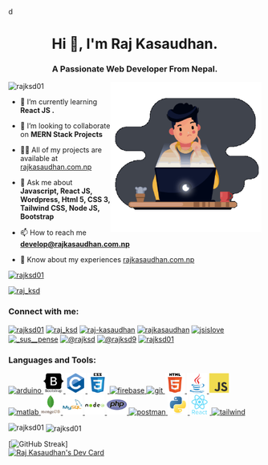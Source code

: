 d<h1 align="center">Hi 👋, I'm Raj Kasaudhan.</h1>
<h3 align="center">A Passionate Web Developer From Nepal.</h3>
<img align="right" alt ="coder" width="300" src="https://github.com/rajksd01/rajksd01/blob/main/coder.gif">

<p align="left"> <img src="https://komarev.com/ghpvc/?username=rajksd01&label=Profile%20views&color=0e75b6&style=flat" alt="rajksd01" /> </p>

- 🌱 I’m currently learning **React JS .**

- 👯 I’m looking to collaborate on **MERN Stack Projects**

- 👨‍💻 All of my projects are available at [rajkasaudhan.com.np](rajkasaudhan.com.np)

- 💬 Ask me about **Javascript, React JS, Wordpress, Html 5, CSS 3, Tailwind CSS, Node JS, Bootstrap**

- 📫 How to reach me **develop@rajkasaudhan.com.np**

- 📄 Know about my experiences [rajkasaudhan.com.np](rajkasaudhan.com.np)

<p align="left"> <a href="https://github.com/ryo-ma/github-profile-trophy"><img src="https://github-profile-trophy.vercel.app/?username=rajksd01&" alt="rajksd01" /></a> </p>

<p align="left"> <a href="https://twitter.com/raj_ksd" target="blank"><img src="https://img.shields.io/twitter/follow/raj_ksd?logo=twitter&style=for-the-badge" alt="raj_ksd" /></a> </p>



<!--### Blogs posts 
BLOG-POST-LIST:START -->
<!-- BLOG-POST-LIST:END -->

<h3 align="left">Connect with me:</h3>
<p align="left">
<a href="https://dev.to/rajksd01" target="blank"><img align="center" src="https://raw.githubusercontent.com/rahuldkjain/github-profile-readme-generator/master/src/images/icons/Social/devto.svg" alt="rajksd01" height="30" width="40" /></a>
<a href="https://twitter.com/raj_ksd" target="blank"><img align="center" src="https://raw.githubusercontent.com/rahuldkjain/github-profile-readme-generator/master/src/images/icons/Social/twitter.svg" alt="raj_ksd" height="30" width="40" /></a>
<a href="https://linkedin.com/in/raj-kasaudhan" target="blank"><img align="center" src="https://raw.githubusercontent.com/rahuldkjain/github-profile-readme-generator/master/src/images/icons/Social/linked-in-alt.svg" alt="raj-kasaudhan" height="30" width="40" /></a>
<a href="https://kaggle.com/rajkasaudhan" target="blank"><img align="center" src="https://raw.githubusercontent.com/rahuldkjain/github-profile-readme-generator/master/src/images/icons/Social/kaggle.svg" alt="rajkasaudhan" height="30" width="40" /></a>
<a href="https://fb.com/jsislove" target="blank"><img align="center" src="https://raw.githubusercontent.com/rahuldkjain/github-profile-readme-generator/master/src/images/icons/Social/facebook.svg" alt="jsislove" height="30" width="40" /></a>
<a href="https://instagram.com/rajksd.dev" target="blank"><img align="center" src="https://raw.githubusercontent.com/rahuldkjain/github-profile-readme-generator/master/src/images/icons/Social/instagram.svg" alt="_sus__pense" height="30" width="40" /></a>
<a href="https://hashnode.com/@rajksd" target="blank"><img align="center" src="https://raw.githubusercontent.com/rahuldkjain/github-profile-readme-generator/master/src/images/icons/Social/hashnode.svg" alt="@rajksd" height="30" width="40" /></a>
<a href="https://medium.com/@rajksd9" target="blank"><img align="center" src="https://raw.githubusercontent.com/rahuldkjain/github-profile-readme-generator/master/src/images/icons/Social/medium.svg" alt="@rajksd9" height="30" width="40" /></a>
<a href="https://www.leetcode.com/rajksd01" target="blank"><img align="center" src="https://raw.githubusercontent.com/rahuldkjain/github-profile-readme-generator/master/src/images/icons/Social/leet-code.svg" alt="rajksd01" height="30" width="40" /></a>
</p>

<h3 align="left">Languages and Tools:</h3>
<p align="left"> <a href="https://www.arduino.cc/" target="_blank" rel="noreferrer"> <img src="https://cdn.worldvectorlogo.com/logos/arduino-1.svg" alt="arduino" width="40" height="40"/> </a> <a href="https://getbootstrap.com" target="_blank" rel="noreferrer"> <img src="https://raw.githubusercontent.com/devicons/devicon/master/icons/bootstrap/bootstrap-plain-wordmark.svg" alt="bootstrap" width="40" height="40"/> </a> <a href="https://www.cprogramming.com/" target="_blank" rel="noreferrer"> <img src="https://raw.githubusercontent.com/devicons/devicon/master/icons/c/c-original.svg" alt="c" width="40" height="40"/> </a> <a href="https://www.w3schools.com/css/" target="_blank" rel="noreferrer"> <img src="https://raw.githubusercontent.com/devicons/devicon/master/icons/css3/css3-original-wordmark.svg" alt="css3" width="40" height="40"/> </a> <a href="https://firebase.google.com/" target="_blank" rel="noreferrer"> <img src="https://www.vectorlogo.zone/logos/firebase/firebase-icon.svg" alt="firebase" width="40" height="40"/> </a> <a href="https://git-scm.com/" target="_blank" rel="noreferrer"> <img src="https://www.vectorlogo.zone/logos/git-scm/git-scm-icon.svg" alt="git" width="40" height="40"/> </a> <a href="https://www.w3.org/html/" target="_blank" rel="noreferrer"> <img src="https://raw.githubusercontent.com/devicons/devicon/master/icons/html5/html5-original-wordmark.svg" alt="html5" width="40" height="40"/> </a> <a href="https://www.java.com" target="_blank" rel="noreferrer"> <img src="https://raw.githubusercontent.com/devicons/devicon/master/icons/java/java-original.svg" alt="java" width="40" height="40"/> </a> <a href="https://developer.mozilla.org/en-US/docs/Web/JavaScript" target="_blank" rel="noreferrer"> <img src="https://raw.githubusercontent.com/devicons/devicon/master/icons/javascript/javascript-original.svg" alt="javascript" width="40" height="40"/> </a> <a href="https://www.mathworks.com/" target="_blank" rel="noreferrer"> <img src="https://upload.wikimedia.org/wikipedia/commons/2/21/Matlab_Logo.png" alt="matlab" width="40" height="40"/> </a> <a href="https://www.mongodb.com/" target="_blank" rel="noreferrer"> <img src="https://raw.githubusercontent.com/devicons/devicon/master/icons/mongodb/mongodb-original-wordmark.svg" alt="mongodb" width="40" height="40"/> </a> <a href="https://www.mysql.com/" target="_blank" rel="noreferrer"> <img src="https://raw.githubusercontent.com/devicons/devicon/master/icons/mysql/mysql-original-wordmark.svg" alt="mysql" width="40" height="40"/> </a> <a href="https://nodejs.org" target="_blank" rel="noreferrer"> <img src="https://raw.githubusercontent.com/devicons/devicon/master/icons/nodejs/nodejs-original-wordmark.svg" alt="nodejs" width="40" height="40"/> </a> <a href="https://www.php.net" target="_blank" rel="noreferrer"> <img src="https://raw.githubusercontent.com/devicons/devicon/master/icons/php/php-original.svg" alt="php" width="40" height="40"/> </a> <a href="https://postman.com" target="_blank" rel="noreferrer"> <img src="https://www.vectorlogo.zone/logos/getpostman/getpostman-icon.svg" alt="postman" width="40" height="40"/> </a> <a href="https://www.python.org" target="_blank" rel="noreferrer"> <img src="https://raw.githubusercontent.com/devicons/devicon/master/icons/python/python-original.svg" alt="python" width="40" height="40"/> </a> <a href="https://reactjs.org/" target="_blank" rel="noreferrer"> <img src="https://raw.githubusercontent.com/devicons/devicon/master/icons/react/react-original-wordmark.svg" alt="react" width="40" height="40"/> </a> <a href="https://tailwindcss.com/" target="_blank" rel="noreferrer"> <img src="https://www.vectorlogo.zone/logos/tailwindcss/tailwindcss-icon.svg" alt="tailwind" width="40" height="40"/> </a> </p>


<p><img align="left" src="https://github-readme-stats.vercel.app/api/top-langs?username=rajksd01&theme=dark&show_icons=true&locale=en&layout=compact" alt="rajksd01" /></p>

<p>&nbsp;<img align="center" src="https://github-readme-stats.vercel.app/api?username=rajksd01&theme=dark&show_icons=true&locale=en" alt="rajksd01" /></p>

[![GitHub Streak](https://streak-stats.demolab.com/?user=rajksd01&theme=dark)]
<br/>
<a href="https://app.daily.dev/raj_ksd"><img src="https://api.daily.dev/devcards/7c18e51e0b4c462793804b36c969196a.png?r=4a6"    width="250" alt="Raj Kasaudhan's Dev Card"/></a>
